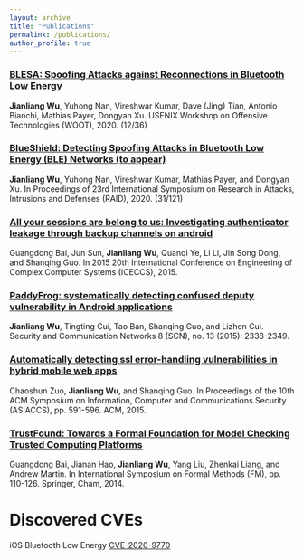 ```yaml
---
layout: archive
title: "Publications"
permalink: /publications/
author_profile: true
---
```

### [BLESA: Spoofing Attacks against Reconnections in Bluetooth Low Energy](https://github.com/allenjlw/allenjlw.github.io/blob/master/pdfpapers/blesa.pdf)
**Jianliang Wu**, Yuhong Nan, Vireshwar Kumar, Dave (Jing) Tian, Antonio Bianchi, Mathias Payer, Dongyan Xu. USENIX Workshop on Offensive Technologies (WOOT), 2020. (12/36)

### [BlueShield: Detecting Spoofing Attacks in Bluetooth Low Energy (BLE) Networks (to appear)]()
**Jianliang Wu**, Yuhong Nan, Vireshwar Kumar, Mathias Payer, and Dongyan Xu. In Proceedings of 23rd International Symposium on Research in Attacks, Intrusions and Defenses (RAID), 2020. (31/121)

### [All your sessions are belong to us: Investigating authenticator leakage through backup channels on android](https://ieeexplore.ieee.org/abstract/document/7384230)
Guangdong Bai, Jun Sun, **Jianliang Wu**, Quanqi Ye, Li Li, Jin Song Dong, and Shanqing Guo. In 2015 20th International Conference on Engineering of Complex Computer Systems (ICECCS), 2015.


### [PaddyFrog: systematically detecting confused deputy vulnerability in Android applications](https://onlinelibrary.wiley.com/doi/full/10.1002/sec.1179)
**Jianliang Wu**, Tingting Cui, Tao Ban, Shanqing Guo, and Lizhen Cui. Security and Communication Networks 8 (SCN), no. 13 (2015): 2338-2349.


### [Automatically detecting ssl error-handling vulnerabilities in hybrid mobile web apps](https://dl.acm.org/citation.cfm?id=2714583)
Chaoshun Zuo, **Jianliang Wu**, and Shanqing Guo. In Proceedings of the 10th ACM Symposium on Information, Computer and Communications Security (ASIACCS), pp. 591-596. ACM, 2015.

### [TrustFound: Towards a Formal Foundation for Model Checking Trusted Computing Platforms](https://link.springer.com/chapter/10.1007/978-3-319-06410-9_8)
Guangdong Bai, Jianan Hao, **Jianliang Wu**, Yang Liu, Zhenkai Liang, and Andrew Martin. In International Symposium on Formal Methods (FM), pp. 110-126. Springer, Cham, 2014.

# Discovered CVEs
iOS Bluetooth Low Energy [CVE-2020-9770](https://support.apple.com/en-us/HT211102)
